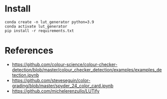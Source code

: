 
# Install

```
conda create -n lut_generator python=3.9
conda activate lut_generator
pip install -r requirements.txt
```

# References

* https://github.com/colour-science/colour-checker-detection/blob/master/colour_checker_detection/examples/examples_detection.ipynb
* https://github.com/steveseguin/color-grading/blob/master/spyder_24_color_card.ipynb
* https://github.com/michelerenzullo/LUTify

